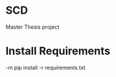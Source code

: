 # SCD
Master Thesis project

# Install Requirements
<PYTHON PATH> -m pip install -r requirements.txt
